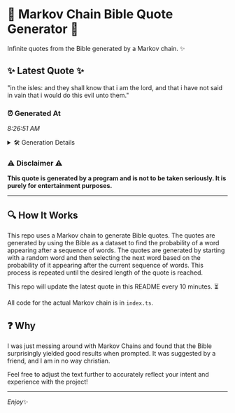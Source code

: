 # 📖 Markov Chain Bible Quote Generator 📖

Infinite quotes from the Bible generated by a Markov chain. ✨

## ✨ Latest Quote ✨
"in the isles: and they shall know that i am the lord, and that i have not said in vain that i would do this evil unto them."

### ⏰ Generated At
*8:26:51 AM*

<details>
    <summary>🛠️ Generation Details</summary>
    <p>
        <strong>🌱 Seed:</strong> in<br>
        <strong>🔄 Iterations:</strong> 27<br>
        <strong>📜 Context History:</strong><br>[ in ]: the<br>[ in, the ]: isles:<br>[ in, the, isles: ]: and<br>[ in, the, isles:, and ]: they<br>[ in, the, isles:, and, they ]: shall<br>[ in, the, isles:, and, they, shall ]: know<br>[ the, isles:, and, they, shall, know ]: that<br>[ isles:, and, they, shall, know, that ]: i<br>[ and, they, shall, know, that, i ]: am<br>[ they, shall, know, that, i, am ]: the<br>[ shall, know, that, i, am, the ]: lord,<br>[ know, that, i, am, the, lord, ]: and<br>[ that, i, am, the, lord,, and ]: that<br>[ i, am, the, lord,, and, that ]: i<br>[ am, the, lord,, and, that, i ]: have<br>[ the, lord,, and, that, i, have ]: not<br>[ lord,, and, that, i, have, not ]: said<br>[ and, that, i, have, not, said ]: in<br>[ that, i, have, not, said, in ]: vain<br>[ i, have, not, said, in, vain ]: that<br>[ have, not, said, in, vain, that ]: i<br>[ not, said, in, vain, that, i ]: would<br>[ said, in, vain, that, i, would ]: do<br>[ in, vain, that, i, would, do ]: this<br>[ vain, that, i, would, do, this ]: evil<br>[ that, i, would, do, this, evil ]: unto<br>[ i, would, do, this, evil, unto ]: them.<br>
    </p>
</details>

### ⚠️ Disclaimer ⚠️
**This quote is generated by a program and is not to be taken seriously. It is purely for entertainment purposes.**

---

## 🔍 How It Works

This repo uses a Markov chain to generate Bible quotes. The quotes are generated by using the Bible as a dataset to find the probability of a word appearing after a sequence of words. The quotes are generated by starting with a random word and then selecting the next word based on the probability of it appearing after the current sequence of words. This process is repeated until the desired length of the quote is reached.

This repo will update the latest quote in this README every 10 minutes. ⏳

All code for the actual Markov chain is in `index.ts`.

## ❓ Why

I was just messing around with Markov Chains and found that the Bible surprisingly yielded good results when prompted. 
It was suggested by a friend, and I am in no way christian.

Feel free to adjust the text further to accurately reflect your intent and experience with the project!

---

*Enjoy*✨
